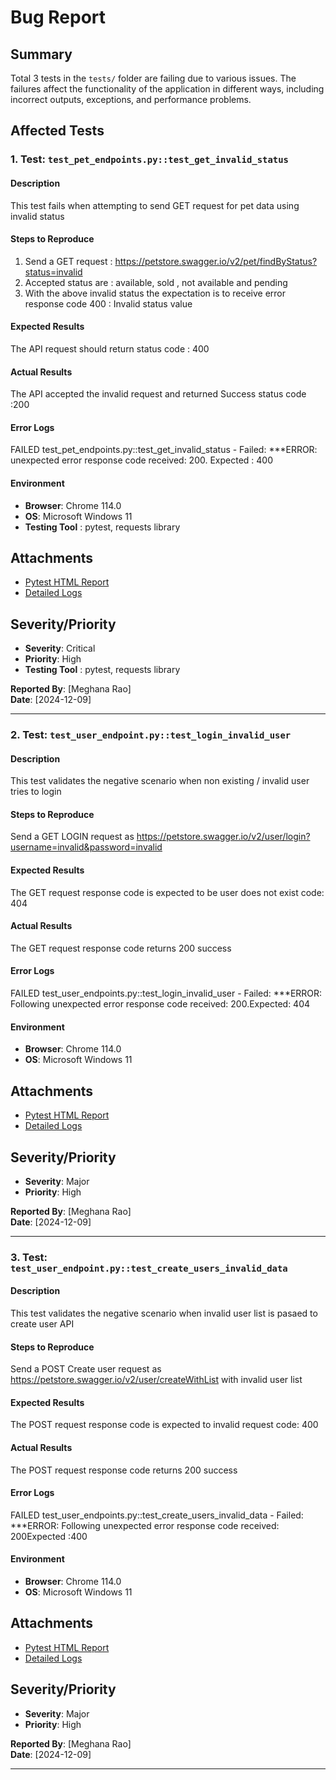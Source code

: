 # Bug Report

## Summary
Total 3 tests in the `tests/` folder are failing due to various issues. The failures affect the functionality of the application in different ways, including incorrect outputs, exceptions, and performance problems.

## Affected Tests

### 1. Test: **`test_pet_endpoints.py::test_get_invalid_status `**

#### **Description**
This test fails when attempting to  send GET request for pet data using invalid status

#### **Steps to Reproduce**
1.  Send a GET request : https://petstore.swagger.io/v2/pet/findByStatus?status=invalid 
2.  Accepted status are : available, sold , not available and pending 
3. With the above invalid status the expectation is to receive error response code 400 : Invalid status value


#### **Expected Results**
The API request should return status code : 400

#### **Actual Results**
The API accepted the invalid request and returned  Success status code :200 

#### **Error Logs**
FAILED test_pet_endpoints.py::test_get_invalid_status - Failed: ***ERROR: unexpected error response code received: 200.         Expected : 400

#### **Environment**
- **Browser**: Chrome 114.0
- **OS**: Microsoft Windows 11
- **Testing Tool** : pytest, requests library
## Attachments

- [Pytest HTML Report](reports/report.html)
- [Detailed Logs](reports/test_log.log)

## Severity/Priority
- **Severity**: Critical
- **Priority**: High
- **Testing Tool** : pytest, requests library

**Reported By**: [Meghana Rao]  
**Date**: [2024-12-09]

---

### 2. Test: **` test_user_endpoint.py::test_login_invalid_user `**

#### **Description**
This test validates the negative scenario when non existing / invalid user tries to login 

#### **Steps to Reproduce**

Send a GET LOGIN request as https://petstore.swagger.io/v2/user/login?username=invalid&password=invalid 


#### **Expected Results**
The GET request response code is expected to  be user does not exist code: 404

#### **Actual Results**
The GET  request response code returns 200 success 

#### **Error Logs**
 FAILED test_user_endpoints.py::test_login_invalid_user - Failed: ***ERROR: Following unexpected error response code received: 200.Expected: 404

#### **Environment**
- **Browser**: Chrome 114.0
- **OS**: Microsoft Windows 11

## Attachments

- [Pytest HTML Report](reports/report.html)
- [Detailed Logs](reports/test_log.log)

## Severity/Priority
- **Severity**: Major
- **Priority**: High


**Reported By**: [Meghana Rao]  
**Date**: [2024-12-09]

---
### 3. Test: **` test_user_endpoint.py::test_create_users_invalid_data `**

#### **Description**
This test validates the negative scenario when invalid user list is pasaed to create user API 

#### **Steps to Reproduce**

Send a POST Create user request as https://petstore.swagger.io/v2/user/createWithList with invalid user list


#### **Expected Results**
The POST request response code is expected to  invalid request  code: 400

#### **Actual Results**
The POST  request response code returns 200 success 

#### **Error Logs**
FAILED test_user_endpoints.py::test_create_users_invalid_data - Failed: ***ERROR: Following unexpected error response code received: 200Expected :400

#### **Environment**
- **Browser**: Chrome 114.0
- **OS**: Microsoft Windows 11

## Attachments

- [Pytest HTML Report](reports/report.html)
- [Detailed Logs](reports/test_log.log)

## Severity/Priority
- **Severity**: Major
- **Priority**: High


**Reported By**: [Meghana Rao]  
**Date**: [2024-12-09]

---